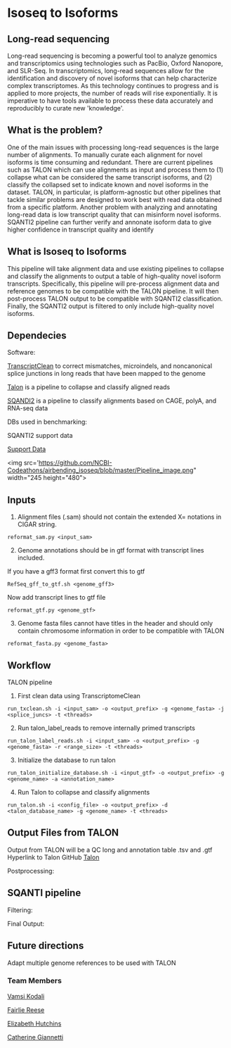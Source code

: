 # Isoseq to Isoforms
## Long-read sequencing
Long-read sequencing is becoming a powerful tool to analyze genomics and transcriptomics using technologies such as PacBio, Oxford Nanopore, and SLR-Seq. In transcriptomics, long-read sequences allow for the identification and discovery of novel isoforms that can help characterize complex transcriptomes. As this technology continues to progress and is applied to more projects, the number of reads will rise exponentially. It is imperative to have tools available to process these data accurately and reproducibly to curate new 'knowledge'.

## What is the problem?
One of the main issues with processing long-read sequences is the large number of alignments. To manually curate each alignment for novel isoforms is time consuming and redundant. 
There are current pipelines such as TALON which can use alignments as input and process them to (1) collapse what can be considered the same transcript isoforms, and (2) classify the collapsed set to indicate known and novel isoforms in the dataset. TALON, in particular, is platform-agnostic but other pipelines that tackle similar problems are designed to work best with read data obtained from a specific platform. 
Another problem with analyzing and annotating long-read data is low transcript quality that can misinform novel isoforms.
SQANTI2 pipeline can further verify and annonate isoform data to give higher confidence in transcript quality and identify

## What is Isoseq to Isoforms
This pipeline will take alignment data and use existing pipelines to collapse and classify the alignments to output a table of high-quality novel isoform transcripts. Specifically, this pipeline will pre-process alignment data and reference genomes to be compatible with the TALON pipeline. It will then post-process TALON output to be compatible with SQANTI2 classification. Finally, the SQANTI2 output is filtered to only include high-quality novel isoforms.

## Dependecies
Software:

[TranscriptClean](https://github.com/dewyman/TranscriptClean) to correct mismatches, microindels, and noncanonical splice junctions in long reads that have been mapped to the genome


[Talon](https://github.com/dewyman/TALON) is a pipeline to collapse and classify aligned reads


[SQANDI2](https://github.com/Magdoll/SQANTI2) is a pipeline to classify alignments based on CAGE, polyA, and RNA-seq data


DBs used in benchmarking:

SQANTI2 support data

[Support Data](https://github.com/Magdoll/images_public/tree/master/SQANTI2_support_data)


<img src='https://github.com/NCBI-Codeathons/airbending_isoseq/blob/master/Pipeline_image.png" width="245 height="480">


## Inputs
1. Alignment files (.sam) should not contain the extended X= notations in CIGAR string.

`reformat_sam.py <input_sam>`


2. Genome annotations should be in gtf format with transcript lines included.

If you have a gff3 format first convert this to gtf

`RefSeq_gff_to_gtf.sh <genome_gff3>`

Now add transcript lines to gtf file


`reformat_gtf.py <genome_gtf>`


3. Genome fasta files cannot have titles in the header and should only contain chromosome information in order to be compatible with TALON


`reformat_fasta.py <genome_fasta>`

## Workflow
TALON pipeline 

1. First clean data using TranscriptomeClean


`run_txclean.sh -i <input_sam> -o <output_prefix> -g <genome_fasta> -j <splice_juncs> -t <threads>`

2. Run talon_label_reads to remove internally primed transcripts


`run_talon_label_reads.sh -i <input_sam> -o <output_prefix> -g <genome_fasta> -r <range_size> -t <threads>`

3. Initialize the database to run talon


`run_talon_initialize_database.sh -i <input_gtf> -o <output_prefix> -g <genome_name> -a <annotation_name>`

4. Run Talon to collapse and classify alignments


`run_talon.sh -i <config_file> -o <output_prefix> -d <talon_database_name> -g <genome_name> -t <threads>`

## Output Files from TALON

Output from TALON will be a QC long and annotation table .tsv and .gtf
Hyperlink to Talon GitHub
[Talon](https://github.com/dewyman/TALON)


Postprocessing:



## SQANTI pipeline



Filtering:



Final Output:

## Future directions
Adapt multiple genome references to be used with TALON 



### Team Members
[Vamsi Kodali](https://github.com/vkkodali)


[Fairlie Reese](https://github.com/fairliereese)


[Elizabeth Hutchins](https://github.com/e-hutchins)


[Catherine Giannetti](https://github.com/cgiannetti)

